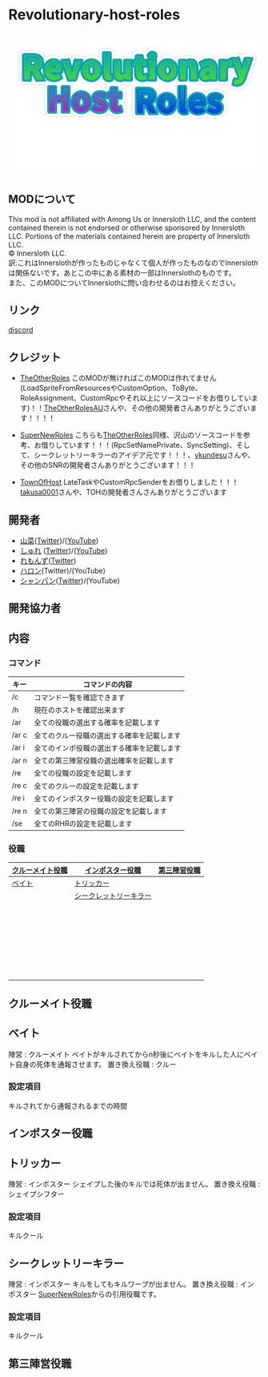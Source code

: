 # Revolutionary-host-roles
![RHRlogo](/images/RHRLogoIcon.png)

## MODについて
This mod is not affiliated with Among Us or Innersloth LLC, and the content contained therein is not endorsed or otherwise sponsored by Innersloth LLC. Portions of the materials contained herein are property of Innersloth LLC.<br>
 © Innersloth LLC. <br>
訳:これはInnerslothが作ったものじゃなくて個人が作ったものなのでInnerslothは関係ないです。あとこの中にある素材の一部はInnerslothのものです。<br>
また、このMODについてInnerslothに問い合わせるのはお控えください。

## リンク
[discord](https://discord.gg/KC3G57CWeU)

## クレジット
- [TheOtherRoles](https://github.com/TheOtherRolesAU/TheOtherRoles) このMODが無ければこのMODは作れてません(LoadSpriteFromResourcesやCustomOption、ToByte、RoleAssignment、CustomRpcやそれ以上にソースコードをお借りしています)！！[TheOtherRolesAU](https://github.com/TheOtherRolesAU)さんや、その他の開発者さんありがとうございます！！！！

- [SuperNewRoles](https://github.com/ykundesu/SuperNewRoles) こちらも[TheOtherRoles](https://github.com/TheOtherRolesAU/TheOtherRoles)同様、沢山のソースコードを参考、お借りしています！！！(RpcSetNamePrivate、SyncSetting)、そして、シークレットリーキラーのアイデア元です！！！、[ykundesu](https://github.com/ykundesu)さんや、その他のSNRの開発者さんありがとうございます！！！

- [TownOfHost](https://github.com/tukasa0001/TownOfHost) LateTaskやCustomRpcSenderをお借りしました！！！[takusa0001](https://github.com/tukasa0001)さんや、TOHの開発者さんさんありがとうございます

## 開発者
- [山菜](https://github.com/sansai0707)([Twitter](https://twitter.com/sansai_yukkuri))/([YouTube](https://youtube.com/channel/UCj1SxnfqEKlnwXkhCG_VZ7w))
- [しゅれ](https://github.com/oshurecat) ([Twitter](https://twitter.com/syure_soncho))/([YouTube](https://www.youtube.com/channel/UCvMjW7DUM0b_TA5TRjJ3BMw))
- [れもんず](https://github.com/remons123)([Twitter](https://twitter.com/abcremons))
- [ハロン](https://github.com/Haroweeeeen)(Twitter)/(YouTube)
- [シャンパン](https://github.com/Shanpan2)([Twitter](https://twitter.com/shanpanus?s=21&t=VkDFSOnM3bkZQ7Rdw1vNHA))/(YouTube)
## 開発協力者

## 内容
### コマンド
|キー  |コマンドの内容                            |
-------|------------------------------------------|
| /c   |コマンド一覧を確認できます        　　　  |
| /h   |現在のホストを確認出来ます        　　　  |
| /ar  |全ての役職の選出する確率を記載します      |
| /ar c|全てのクルー役職の選出する確率を記載します|
| /ar i|全てのインポ役職の選出する確率を記載します|
| /ar n|全ての第三陣営役職の選出確率を記載します  |
| /re  |全ての役職の設定を記載します  　　　　    |
| /re c|全てのクルーの設定を記載します  　　      |
| /re i|全てのインポスター役職の設定を記載します  |
| /re n|全ての第三陣営の役職の設定を記載します    |
| /se  |全てのRHRの設定を記載します               |
### 役職
|[クルーメイト役職](#クルーメイト役職)  |      [インポスター役職](#インポスター役職)       |[第三陣営役職](#第三陣営役職)|
-------------------|-----------------------------|------------|
| [ベイト](#ベイト)           |[トリッカー](#トリッカー)                   |            |
|                  |[シークレットリーキラー](#シークレットリーキラー)       |    　　　  |
|                  |　　　　　　　　　　　       |    　　　  |
|                  |　　　　　　　　　　　       |    　　　  |
|                  |　　　　　　　　　　　       |    　　　  |
|                  |　　　　　　　　　　　       |    　　　  |
|                  |　　　　　　　　　　　       |    　　　  |
|                  |　　　　　　　　　　　       |    　　　  |
|                  |　　　　　　　　　　　       |    　　　  |

## クルーメイト役職<br>
## ベイト<br>
陣営 : クルーメイト
ベイトがキルされてからn秒後にベイトをキルした人にベイト自身の死体を通報させます。
置き換え役職 : クルー
### 設定項目
キルされてから通報されるまでの時間
## インポスター役職<br>
## トリッカー<br>
陣営 : インポスター
シェイプした後のキルでは死体が出ません。
置き換え役職 : シェイプシフター
### 設定項目
キルクール
## シークレットリーキラー<br>
陣営 : インポスター
キルをしてもキルワープが出ません。
置き換え役職 : インポスター
[SuperNewRoles](https://github.com/ykundesu/SuperNewRoles)からの引用役職です。
### 設定項目
キルクール
## 第三陣営役職
